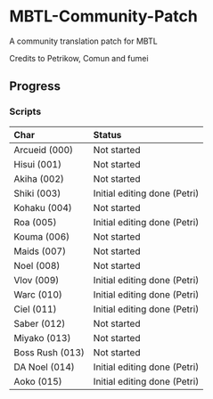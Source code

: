 # MBTL-Community-Patch
A community translation patch for MBTL

Credits to Petrikow, Comun and fumei

## Progress

### Scripts

| Char            | Status | 
| :-------------- |:---------------------------- | 
| Arcueid   (000) | Not started 				 |
| Hisui     (001) | Not started 				 |
| Akiha     (002) | Not started 				 |
| Shiki     (003) | Initial editing done (Petri) |
| Kohaku    (004) | Not started 				 |
| Roa       (005) | Initial editing done (Petri) |
| Kouma     (006) | Not started 				 |
| Maids     (007) | Not started 				 |
| Noel      (008) | Not started 				 |
| Vlov      (009) | Initial editing done (Petri) |
| Warc      (010) | Initial editing done (Petri) |
| Ciel      (011) | Initial editing done (Petri) |
| Saber     (012) | Not started 				 |
| Miyako    (013) | Not started 				 | 
| Boss Rush (013) | Not started 				 |
| DA Noel   (014) | Initial editing done (Petri) |
| Aoko      (015) | Initial editing done (Petri) |
